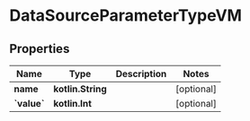 
# DataSourceParameterTypeVM

## Properties
Name | Type | Description | Notes
------------ | ------------- | ------------- | -------------
**name** | **kotlin.String** |  |  [optional]
**&#x60;value&#x60;** | **kotlin.Int** |  |  [optional]



